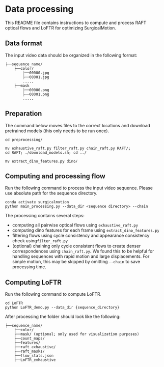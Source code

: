 # Data processing

This README file contains instructions to compute and process RAFT optical flows and LoFTR for optimizing SurgicalMotion.

## Data format
The input video data should be organized in the following format:
```
├──sequence_name/
    ├──color/
        ├──00000.jpg
        ├──00001.jpg
        .....
    ├──mask
        ├──00000.png
        ├──00001.png
        ..... 
```

## Preparation
The command below moves files to the correct locations and download pretrained models (this only needs to be run once).
```
cd preprocessing/  

mv exhaustive_raft.py filter_raft.py chain_raft.py RAFT/;
cd RAFT; ./download_models.sh; cd ../

mv extract_dino_features.py dino/
```

## Computing and processing flow

Run the following command to process the input video sequence. Please use absolute path for the sequence directory.
```
conda activate surgicalmotion
python main_processing.py --data_dir <sequence directory> --chain
```
The processing contains several steps:
- computing all pairwise optical flows using `exhaustive_raft.py`
- computing dino features for each frame using `extract_dino_features.py`
- filtering flows using cycle consistency and appearance consistency check using`filter_raft.py`
- (optional) chaining only cycle consistent flows to create denser correspondences using `chain_raft.py`. 
  We found this to be helpful for handling sequences with rapid motion and large displacements. 
  For simple motion, this may be skipped by omitting `--chain` to save processing time. 


## Computing LoFTR
Run the following command to compute LoFTR.
```
cd LoFTR
python LoFTR_demo.py --data_dir {sequence_directory} 
```

After processing the folder should look like the following:
```
├──sequence_name/
    ├──color/
    ├──mask/ (optional; only used for visualization purposes)
    ├──count_maps/
    ├──features/
    ├──raft_exhaustive/
    ├──raft_masks/
    ├──flow_stats.json
    ├──LoFTR_exhaustive
```

